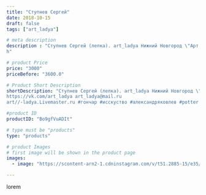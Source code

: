 ```yaml
---
title: "Ступнев Сергей"
date: 2018-10-15
draft: false
tags: ["art_ladya"]

# meta description
description : "Ступнев Сергей (лепка). art_ladya Нижний Новгород \"Арт Ладья\" Гончарная мастерская в Нижнем Новгороде. Изготовление керамики и мастер//-классы по обучению. 
h"

# product Price
price: "3000"
priceBefore: "3600.0"

# Product Short Description
shortDescription: "Ступнев Сергей (лепка). art_ladya Нижний Новгород \"Арт Ладья\" Гончарная мастерская в Нижнем Новгороде. Изготовление керамики и мастер//-классы по обучению. 
https://vk.com/art_ladya art_ladya@mail.ru 
art//-ladya.Livemaster.ru #гончар #исскуство #александряковлев #potter #новыеворота #керамикаручнаяработа #гончарнаямастерская #керамиканазаказ #handmade #посудаизглины #керамика #гончарнаяпосуда #эксклюзивнаякерамика #dishes #decor #ceramicar #nntoday #claygoods #фестиваль #earthenware #ceramic #design #историческаяреконструкция #мастеркласс #ceramicart #гончарныйкруг #clay #авторскаякерамика"

#product ID
productID: "Bo9gfVuADIt"

# type must be "products"
type: "products"

# product Images
# first image will be shown in the product page
images:
  - image: "https://scontent-arn2-1.cdninstagram.com/v/t51.2885-15/e35/42995307_2074739159522734_7588443893438967115_n.jpg?tp=1&_nc_ht=scontent-arn2-1.cdninstagram.com&_nc_cat=110&_nc_ohc=eT4ip_VYwigAX8DYW8h&ccb=7-4&oh=7cac8cbb645cc873e49525cfeb51001c&oe=6083F05A&_nc_sid=86f79a&ig_cache_key=MTg5MDgxMDMwOTY3Nzk1MzU4MQ%3D%3D.2-ccb7-4"

---
```

lorem
